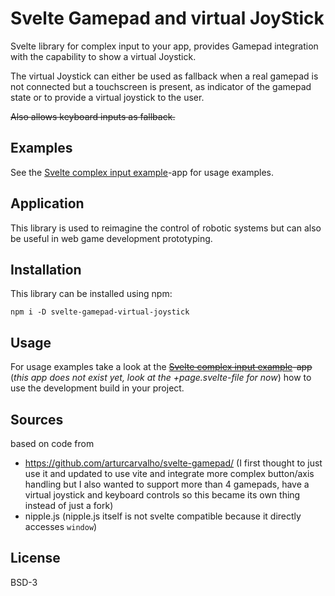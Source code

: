 # Svelte Gamepad and virtual JoyStick
Svelte library for complex input to your app, provides Gamepad integration with the capability to show a virtual Joystick.

The virtual Joystick can either be used as fallback when a real gamepad is not connected but a touchscreen is present, as indicator of the gamepad state or to provide a virtual joystick to the user.

~~Also allows keyboard inputs as fallback.~~

## Examples
See the [Svelte complex input example](../../../svelte-complex-input-example)-app for usage examples.

## Application
This library is used to reimagine the control of robotic systems but can also be useful in web game development prototyping.

## Installation
This library can be installed using npm:
```
npm i -D svelte-gamepad-virtual-joystick
```

## Usage
For usage examples take a look at the ~~[Svelte complex input example](../../../svelte-complex-input-example)-app~~ (_this app does not exist yet, look at the +page.svelte-file for now_) how to use the development build in your project.

## Sources
based on code from
 - https://github.com/arturcarvalho/svelte-gamepad/ (I first thought to just use it and updated to use vite and integrate more complex button/axis handling but I also wanted to support more than 4 gamepads, have a virtual joystick and keyboard controls so this became its own thing instead of just a fork)
 - nipple.js (nipple.js itself is not svelte compatible because it directly accesses `window`)


## License
BSD-3
